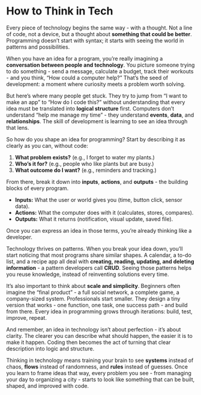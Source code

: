 
# How to Think in Tech

Every piece of technology begins the same way - with a thought. Not a line of code, not a device, but a thought about **something that could be better**. Programming doesn’t start with syntax; it starts with seeing the world in patterns and possibilities.

When you have an idea for a program, you’re really imagining a **conversation between people and technology**. You picture someone trying to do something - send a message, calculate a budget, track their workouts - and you think, “How could a computer help?” That’s the seed of development: a moment where curiosity meets a problem worth solving.

But here’s where many people get stuck. They try to jump from “I want to make an app” to “How do I code this?” without understanding that every idea must be translated into **logical structure** first. Computers don’t understand “help me manage my time” - they understand **events**, **data**, and **relationships**. The skill of development is learning to see an idea through that lens.

So how do you shape an idea for programming? Start by describing it as clearly as you can, without code:

1. **What problem exists?** (e.g., I forget to water my plants.)
2. **Who’s it for?** (e.g., people who like plants but are busy.)
3. **What outcome do I want?** (e.g., reminders and tracking.)

From there, break it down into **inputs**, **actions**, and **outputs** - the building blocks of every program.

* **Inputs:** What the user or world gives you (time, button click, sensor data).
* **Actions:** What the computer does with it (calculates, stores, compares).
* **Outputs:** What it returns (notification, visual update, saved file).

Once you can express an idea in those terms, you’re already thinking like a developer.

Technology thrives on patterns. When you break your idea down, you’ll start noticing that most programs share similar shapes. A calendar, a to-do list, and a recipe app all deal with **creating, reading, updating, and deleting information** - a pattern developers call **CRUD**. Seeing those patterns helps you reuse knowledge, instead of reinventing solutions every time.

It’s also important to think about **scale and simplicity**. Beginners often imagine the “final product” - a full social network, a complete game, a company-sized system. Professionals start smaller. They design a tiny version that works - one function, one task, one success path - and build from there. Every idea in programming grows through iterations: build, test, improve, repeat.

And remember, an idea in technology isn’t about perfection - it’s about clarity. The clearer you can describe what should happen, the easier it is to make it happen. Coding then becomes the act of turning that clear description into logic and structure.

Thinking in technology means training your brain to see **systems** instead of chaos, **flows** instead of randomness, and **rules** instead of guesses. Once you learn to frame ideas that way, every problem you see - from managing your day to organizing a city - starts to look like something that can be built, shaped, and improved with code.
